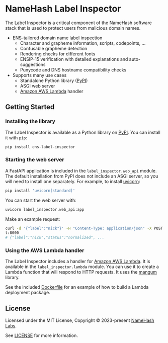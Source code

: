 # NameHash Label Inspector

The Label Inspector is a critical component of the NameHash software stack that is used to protect users from malicious domain names.

* ENS-tailored domain name label inspection
  * Character and grapheme information, scripts, codepoints, ...
  * Confusable grapheme detection
  * Rendering checks for different fonts
  * ENSIP-15 verification with detailed explanations and auto-suggestions
  * Punycode and DNS hostname compatibility checks
* Supports many use cases
  * Standalone Python library ([PyPI](https://pypi.org/project/ens-label-inspector/))
  * ASGI web server
  * [Amazon AWS Lambda](https://aws.amazon.com/lambda/) handler

## Getting Started

### Installing the library

The Label Inspector is available as a Python library on [PyPI](https://pypi.org/project/ens-label-inspector/). You can install it with `pip`:

```bash
pip install ens-label-inspector
```

### Starting the web server

A FastAPI application is included in the `label_inspector.web_api` module. The default installation from PyPI does not include an ASGI server, so you will need to install one separately. For example, to install [uvicorn](https://www.uvicorn.org):

```bash
pip install 'uvicorn[standard]'
```

You can start the web server with:

```bash
uvicorn label_inspector.web_api:app
```

Make an example request:

```bash
curl -d '{"label":"nick"}' -H "Content-Type: application/json" -X POST http://localhos
t:8000
# {"label":"nick","status":"normalized", ...
```

### Using the AWS Lambda handler

The Label Inspector includes a handler for [Amazon AWS Lambda](https://aws.amazon.com/lambda/). It is available in the `label_inspector.lambda` module. You can use it to create a Lambda function that will respond to HTTP requests. It uses the [mangum](https://mangum.io) library.

See the included [Dockerfile](/Dockerfile) for an example of how to build a Lambda deployment package.

## License

Licensed under the MIT License, Copyright © 2023-present [NameHash Labs](https://namehashlabs.org).

See [LICENSE](./LICENSE) for more information.

